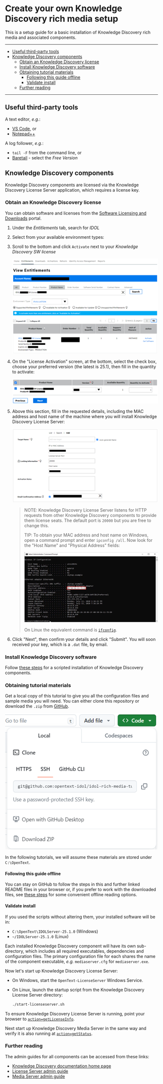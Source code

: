 # Create your own Knowledge Discovery rich media setup

This is a setup guide for a basic installation of Knowledge Discovery rich media and associated components.

---

- [Useful third-party tools](#useful-third-party-tools)
- [Knowledge Discovery components](#knowledge-discovery-components)
  - [Obtain an Knowledge Discovery license](#obtain-an-knowledge-discovery-license)
  - [Install Knowledge Discovery software](#install-knowledge-discovery-software)
  - [Obtaining tutorial materials](#obtaining-tutorial-materials)
    - [Following this guide offline](#following-this-guide-offline)
    - [Validate install](#validate-install)
  - [Further reading](#further-reading)

---

## Useful third-party tools

A text editor, *e.g.*:

- [VS Code](https://code.visualstudio.com/download), or
- [Notepad++](https://notepad-plus-plus.org/downloads/)

A log follower, *e.g.*:

- `tail -F` from the command line, or
- [Baretail](https://www.baremetalsoft.com/baretail/) - select the *Free Version*

## Knowledge Discovery components

Knowledge Discovery components are licensed via the Knowledge Discovery License Server application, which requires a license key.

### Obtain an Knowledge Discovery license

You can obtain software and licenses from the [Software Licensing and Downloads](https://sld.microfocus.com/mysoftware/index) portal.

1. Under the *Entitlements* tab, search for *IDOL*
1. Select from your available environment types:
1. Scroll to the bottom and click `Activate` next to your *Knowledge Discovery SW license*

    ![get-license](./figs/get-license.png)

1. On the "License Activation" screen, at the bottom, select the check box, choose your preferred version (the latest is 25.1), then fill in the quantity to activate:

   ![eSoftware-selectLicense](./figs/eSoftware-selectLicense.png)

1. Above this section, fill in the requested details, including the MAC address and host name of the machine where you will install Knowledge Discovery License Server:

   ![eSoftware-configureLicense](./figs/eSoftware-configureLicense.png)

    > NOTE: Knowledge Discovery License Server listens for HTTP requests from other Knowledge Discovery components to provide them license seats.  The default port is `20000` but you are free to change this.
    >
    > TIP: To obtain your MAC address and host name on Windows, open a command prompt and enter `ipconfig /all`.  Now look for the "Host Name" and "Physical Address" fields:
    >
    > ![ipconfig](./figs/ipconfig.png)
    >
    > On Linux the equivalent command is [`ifconfig`](https://man.openbsd.org/ifconfig.8).

1. Click "Next", then confirm your details and click "Submit".  You will soon received your key, which is a `.dat` file, by email.

### Install Knowledge Discovery software

Follow [these steps](./INSTALL_ZIPS.md) for a scripted installation of Knowledge Discovery components.

### Obtaining tutorial materials

Get a local copy of this tutorial to give you all the configuration files and sample media you will need.  You can either clone this repository or download the `.zip` from [GitHub](https://github.com/opentext-idol/idol-rich-media-tutorials).

![github-download](./figs/github-download.png)

In the following tutorials, we will assume these materials are stored under `C:\OpenText`.

#### Following this guide offline

You can stay on GitHub to follow the steps in this and further linked README files in your browser or, if you prefer to work with the downloaded files, see [these steps](../appendix/Markdown_reader.md) for some convenient offline reading options.

#### Validate install

If you used the scripts without altering them, your installed software will be in:

- `C:\OpenText\IDOLServer-25.1.0` (Windows)
- `~/IDOLServer-25.1.0` (Linux)

Each installed Knowledge Discovery component will have its own sub-directory, which includes all required executables, dependencies and configuration files.  The primary configuration file for each shares the name of the component executable, *e.g.* `mediaserver.cfg` for `mediaserver.exe`.

Now let's start up Knowledge Discovery License Server:

- On Windows, start the `OpenText-LicenseServer` Windows Service.
- On Linux, launch the startup script from the Knowledge Discovery License Server directory:

  ```sh
  ./start-licenseserver.sh
  ```

To ensure Knowledge Discovery License Server is running, point your browser to [`action=getLicenseInfo`](http://localhost:20000/a=getlicenseinfo).

Next start up Knowledge Discovery Media Server in the same way and verify it is also running at [`action=getStatus`](http://localhost:14000/a=getstatus).

### Further reading

The admin guides for all components can be accessed from these links:

- [Knowledge Discovery documentation home page](https://www.microfocus.com/documentation/idol/)
- [License Server admin guide](https://www.microfocus.com/documentation/idol/knowledge-discovery-25.1/LicenseServer_25.1_Documentation/Help/Content/_FT_SideNav_Startup.htm)
- [Media Server admin guide](https://www.microfocus.com/documentation/idol/knowledge-discovery-25.1/MediaServer_25.1_Documentation/Help/Content/_FT_SideNav_Startup.htm)
